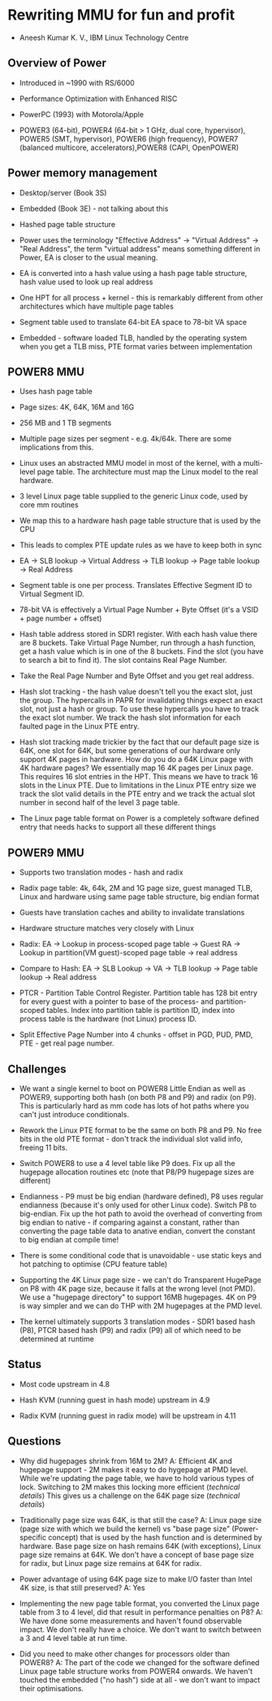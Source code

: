 Rewriting MMU for fun and profit
================================

* Aneesh Kumar K. V., IBM Linux Technology Centre

Overview of Power
-----------------

* Introduced in ~1990 with RS/6000

* Performance Optimization with Enhanced RISC

* PowerPC (1993) with Motorola/Apple

* POWER3 (64-bit), POWER4 (64-bit > 1 GHz, dual core, hypervisor), POWER5 (SMT, hypervisor), POWER6 (high frequency), POWER7 (balanced multicore, accelerators),POWER8 (CAPI, OpenPOWER)

Power memory management
-----------------------

* Desktop/server (Book 3S)

* Embedded (Book 3E) - not talking about this

* Hashed page table structure

* Power uses the terminology "Effective Address" -> "Virtual Address" -> "Real Address", the term "virtual address" means something different in Power, EA is closer to the usual meaning.

* EA is converted into a hash value using a hash page table structure, hash value used to look up real address

* One HPT for all process + kernel - this is remarkably different from other architectures which have multiple page tables

* Segment table used to translate 64-bit EA space to 78-bit VA space

* Embedded - software loaded TLB, handled by the operating system when you get a TLB miss, PTE format varies between implementation


POWER8 MMU
----------

* Uses hash page table

* Page sizes: 4K, 64K, 16M and 16G

* 256 MB and 1 TB segments

* Multiple page sizes per segment - e.g. 4k/64k. There are some implications from this.

* Linux uses an abstracted MMU model in most of the kernel, with a multi-level page table. The architecture must map the Linux model to the real hardware.

* 3 level Linux page table supplied to the generic Linux code, used by core mm routines

* We map this to a hardware hash page table structure that is used by the CPU

* This leads to complex PTE update rules as we have to keep both in sync

* EA -> SLB lookup -> Virtual Address -> TLB lookup -> Page table lookup -> Real Address

* Segment table is one per process. Translates Effective Segment ID to Virtual Segment ID.

* 78-bit VA is effectively a Virtual Page Number + Byte Offset (it's a VSID + page number + offset)

* Hash table address stored in SDR1 register. With each hash value there are 8 buckets. Take Virtual Page Number, run through a hash function, get a hash value which is in one of the 8 buckets. Find the slot (you have to search a bit to find it). The slot contains Real Page Number.

* Take the Real Page Number and Byte Offset and you get real address.

* Hash slot tracking - the hash value doesn't tell you the exact slot, just the group. The hypercalls in PAPR for invalidating things expect an exact slot, not just a hash or group. To use these hypercalls you have to track the exact slot number. We track the hash slot information for each faulted page in the Linux PTE entry.

* Hash slot tracking made trickier by the fact that our default page size is 64K, one slot for 64K, but some generations of our hardware only support 4K pages in hardware. How do you do a 64K Linux page with 4K hardware pages? We essentially map 16 4K pages per Linux page. This requires 16 slot entries in the HPT. This means we have to track 16 slots in the Linux PTE. Due to limitations in the Linux PTE entry size we track the slot valid details in the PTE entry and we track the actual slot number in second half of the level 3 page table.

* The Linux page table format on Power is a completely software defined entry that needs hacks to support all these different things

POWER9 MMU
----------

* Supports two translation modes - hash and radix

* Radix page table: 4k, 64k, 2M and 1G page size, guest managed TLB, Linux and hardware using same page table structure, big endian format

* Guests have translation caches and ability to invalidate translations

* Hardware structure matches very closely with Linux

* Radix: EA -> Lookup in process-scoped page table -> Guest RA -> Lookup in partition(VM guest)-scoped page table -> real address

* Compare to Hash: EA -> SLB Lookup -> VA -> TLB lookup -> Page table lookup -> Real address

* PTCR - Partition Table Control Register. Partition table has 128 bit entry for every guest with a pointer to base of the process- and partition-scoped tables. Index into partition table is partition ID, index into process table is the hardware (not Linux) process ID.

* Split Effective Page Number into 4 chunks - offset in PGD, PUD, PMD, PTE - get real page number.

Challenges
----------

* We want a single kernel to boot on POWER8 Little Endian as well as POWER9, supporting both hash (on both P8 and P9) and radix (on P9). This is particularly hard as mm code has lots of hot paths where you can't just introduce conditionals.

* Rework the Linux PTE format to be the same on both P8 and P9. No free bits in the old PTE format - don't track the individual slot valid info, freeing 11 bits.

* Switch POWER8 to use a 4 level table like P9 does. Fix up all the hugepage allocation routines etc (note that P8/P9 hugepage sizes are different)

* Endianness - P9 must be big endian (hardware defined), P8 uses regular endianness (because it's only used for other Linux code). Switch P8 to big-endian. Fix up the hot path to avoid the overhead of converting from big endian to native - if comparing against a constant, rather than converting the page table data to anative endian, convert the constant to big endian at compile time!

* There is some conditional code that is unavoidable - use static keys and hot patching to optimise (CPU feature table)

* Supporting the 4K Linux page size - we can't do Transparent HugePage on P8 with 4K page size, because it falls at the wrong level (not PMD). We use a "hugepage directory" to support 16MB hugepages. 4K on P9 is way simpler and we can do THP with 2M hugepages at the PMD level.

* The kernel ultimately supports 3 translation modes - SDR1 based hash (P8), PTCR based hash (P9) and radix (P9) all of which need to be determined at runtime

Status
------

* Most code upstream in 4.8

* Hash KVM (running guest in hash mode) upstream in 4.9

* Radix KVM (running guest in radix mode) will be upstream in 4.11

Questions
---------

* Why did hugepages shrink from 16M to 2M? A: Efficient 4K and hugepage support - 2M makes it easy to do hygepage at PMD level. While we're updating the page table, we have to hold various types of lock. Switching to 2M makes this locking more efficient (*technical details*) This gives us a challenge on the 64K page size (*technical details*)

* Traditionally page size was 64K, is that still the case? A: Linux page size (page size with which we build the kernel) vs "base page size" (Power-specific concept) that is used by the hash function and is determined by hardware. Base page size on hash remains 64K (with exceptions), Linux page size remains at 64K. We don't have a concept of base page size for radix, but Linux page size remains at 64K for radix.

* Power advantage of using 64K page size to make I/O faster than Intel 4K size, is that still preserved? A: Yes

* Implementing the new page table format, you converted the Linux page table from 3 to 4 level, did that result in performance penalties on P8? A: We have done some measurements and haven't found observable impact. We don't really have a choice. We don't want to switch between a 3 and 4 level table at run time.

* Did you need to make other changes for processors older than POWER8? A: The part of the code we changed for the software defined Linux page table structure works from POWER4 onwards. We haven't touched the embedded ("no hash") side at all - we don't want to impact their optimisations.


